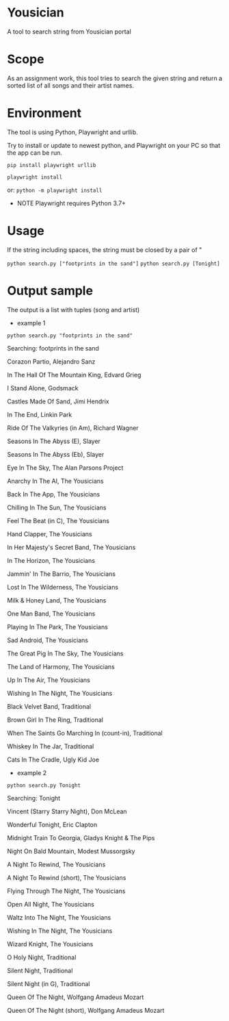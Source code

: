 # Yousician

A tool to search string from Yousician portal

# Scope
As an assignment work, this tool tries to search the given string and return a sorted list of all songs and their artist names.

# Environment
The tool is using Python, Playwright and urllib.

Try to install or update to newest python, and Playwright on your PC so that the app can be run.

`pip install playwright urllib`

`playwright install`

or: `python -m playwright install`

* NOTE   Playwright requires Python 3.7+

# Usage
If the string including spaces, the string must be closed by a pair of "

`python search.py ["footprints in the sand"]`
`python search.py [Tonight]`

# Output sample

The output is a list with tuples (song and artist)

  - example 1

`python search.py "footprints in the sand"`

Searching: footprints in the sand

Corazon Partio, Alejandro Sanz

In The Hall Of The Mountain King, Edvard Grieg

I Stand Alone, Godsmack

Castles Made Of Sand, Jimi Hendrix

In The End, Linkin Park

Ride Of The Valkyries (in Am), Richard Wagner

Seasons In The Abyss (E), Slayer

Seasons In The Abyss (Eb), Slayer

Eye In The Sky, The Alan Parsons Project

Anarchy In The AI, The Yousicians

Back In The App, The Yousicians

Chilling In The Sun, The Yousicians

Feel The Beat (in C), The Yousicians

Hand Clapper, The Yousicians

In Her Majesty's Secret Band, The Yousicians

In The Horizon, The Yousicians

Jammin' In The Barrio, The Yousicians

Lost In The Wilderness, The Yousicians

Milk & Honey Land, The Yousicians

One Man Band, The Yousicians

Playing In The Park, The Yousicians

Sad Android, The Yousicians

The Great Pig In The Sky, The Yousicians

The Land of Harmony, The Yousicians

Up In The Air, The Yousicians

Wishing In The Night, The Yousicians

Black Velvet Band, Traditional

Brown Girl In The Ring, Traditional

When The Saints Go Marching In (count-in), Traditional

Whiskey In The Jar, Traditional

Cats In The Cradle, Ugly Kid Joe




  - example 2
  
`python search.py Tonight`

Searching: Tonight

Vincent (Starry Starry Night), Don McLean

Wonderful Tonight, Eric Clapton

Midnight Train To Georgia, Gladys Knight & The Pips

Night On Bald Mountain, Modest Mussorgsky

A Night To Rewind, The Yousicians

A Night To Rewind (short), The Yousicians

Flying Through The Night, The Yousicians

Open All Night, The Yousicians

Waltz Into The Night, The Yousicians

Wishing In The Night, The Yousicians

Wizard Knight, The Yousicians

O Holy Night, Traditional

Silent Night, Traditional

Silent Night (in G), Traditional

Queen Of The Night, Wolfgang Amadeus Mozart

Queen Of The Night (short), Wolfgang Amadeus Mozart


